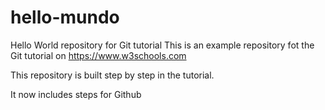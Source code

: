 # hello-mundo
Hello World repository for Git tutorial
This is an example repository fot the Git tutorial on https://www.w3schools.com

This repository is built step by step in the tutorial.

It now includes steps for Github
